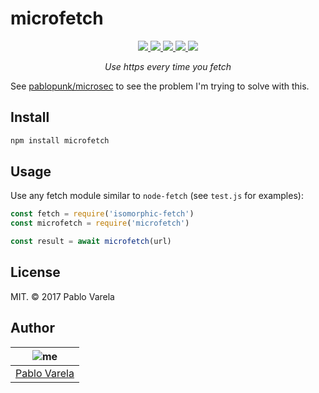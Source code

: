 # microfetch

<p align="center">
  <a href="https://travis-ci.org/pablopunk/microfetch"><img src="https://img.shields.io/travis/pablopunk/microfetch.svg" /> </a>
  <a href="https://codecov.io/gh/pablopunk/microfetch"><img src="https://img.shields.io/codecov/c/github/pablopunk/microfetch.svg" /> </a>
  <a href="https://standardjs.com"><img src="https://img.shields.io/badge/code_style-standard-brightgreen.svg" /> </a>
  <a href="https://github.com/pablopunk/miny"><img src="https://img.shields.io/badge/made_with-miny-1eced8.svg" /> </a>
  <a href="https://www.npmjs.com/package/microfetch"><img src="http://img.shields.io/npm/dt/microfetch.svg" /></a>
</p>

<p align="center">
  <i>Use https every time you fetch</i>
</p>

See [pablopunk/microsec](github.com/pablopunk/microsec) to see the problem I'm trying to solve with this.


## Install

```sh
npm install microfetch
```


## Usage

Use any fetch module similar to `node-fetch` (see `test.js` for examples):

```js
const fetch = require('isomorphic-fetch')
const microfetch = require('microfetch')

const result = await microfetch(url)
```


## License

MIT. © 2017 Pablo Varela


## Author

| ![me](https://gravatar.com/avatar/fa50aeff0ddd6e63273a068b04353d9d?size=100) |
| ---------------------------------------------------------------------------- |
| [Pablo Varela](https://pablo.life)                                           |

